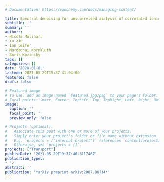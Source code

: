 ```yaml
---
# Documentation: https://wowchemy.com/docs/managing-content/

title: Spectral denoising for unsupervised analysis of correlated ionic transport
subtitle: ''
summary: ''
authors:
- Nicola Molinari
- Yu Xie
- Ian Leifer
- Mordechai Kornbluth
- Boris Kozinsky
tags: []
categories: []
date: '2020-01-01'
lastmod: 2021-05-29T15:37:41-04:00
featured: false
draft: false

# Featured image
# To use, add an image named `featured.jpg/png` to your page's folder.
# Focal points: Smart, Center, TopLeft, Top, TopRight, Left, Right, BottomLeft, Bottom, BottomRight.
image:
  caption: ''
  focal_point: ''
  preview_only: false

# Projects (optional).
#   Associate this post with one or more of your projects.
#   Simply enter your project's folder or file name without extension.
#   E.g. `projects = ["internal-project"]` references `content/project/deep-learning/index.md`.
#   Otherwise, set `projects = []`.
projects: ["Transport"]
publishDate: '2021-05-29T19:37:40.671746Z'
publication_types:
- '2'
abstract: ''
publication: '*arXiv preprint arXiv:2007.08734*'
---
```


